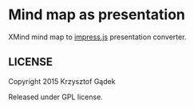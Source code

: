# Mind map as presentation

XMind mind map to [impress.js](https://github.com/impress/impress.js) presentation converter.

## LICENSE
Copyright 2015 Krzysztof Gądek

Released under GPL license.
